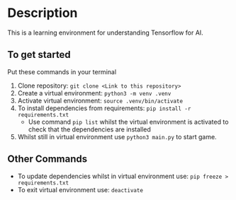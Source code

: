 # Description

This is a learning environment for understanding Tensorflow for AI.

## To get started

Put these commands in your terminal

1. Clone repository: `git clone <Link to this repository>`
2. Create a virtual environment: `python3 -m venv .venv`
3. Activate virtual environment: `source .venv/bin/activate`
4. To install dependencies from requirements: `pip install -r requirements.txt`
   - Use command `pip list` whilst the virtual environment is activated to check that the dependencies are installed
5. Whilst still in virtual environment use `python3 main.py` to start game.

## Other Commands

- To update dependencies whilst in virtual environment use: `pip freeze > requirements.txt`
- To exit virtual environment use: `deactivate`
